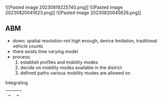 ![[Pasted image 20230819225740.png]]
![[Pasted image 20230820041623.png]]
![[Pasted image 20230820045626.png]]
## ABM
- down: spatial resolution not high enough, device limitation, traditional vehicle counts
- there exists time varying model
- process: 
	1. establish profiles and mobility modes
	2. decide on mobility modes available in the district 
	3. defined paths various mobility modes are allowed on 

Integrating 

| -   | -   | 
| --- | --- |
